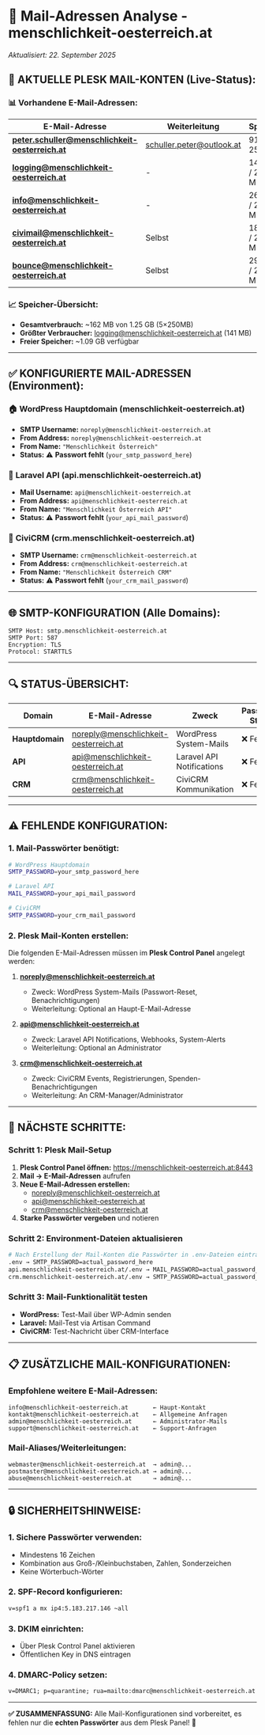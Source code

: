 # 📧 Mail-Adressen Analyse - menschlichkeit-oesterreich.at

_Aktualisiert: 22. September 2025_

## 🎯 **AKTUELLE PLESK MAIL-KONTEN (Live-Status):**

### 📊 **Vorhandene E-Mail-Adressen:**

| E-Mail-Adresse                                   | Weiterleitung             | Speicher         | Zweck                   | Status   |
| ------------------------------------------------ | ------------------------- | ---------------- | ----------------------- | -------- |
| **peter.schuller@menschlichkeit-oesterreich.at** | schuller.peter@outlook.at | 913 KB / 250 MB  | Administrator/Owner     | ✅ Aktiv |
| **logging@menschlichkeit-oesterreich.at**        | -                         | 141 MB / 250 MB  | System Logging          | ✅ Aktiv |
| **info@menschlichkeit-oesterreich.at**           | -                         | 26.4 KB / 250 MB | Allgemeine Anfragen     | ✅ Aktiv |
| **civimail@menschlichkeit-oesterreich.at**       | Selbst                    | 18.1 KB / 250 MB | CiviCRM Mail-Versand    | ✅ Aktiv |
| **bounce@menschlichkeit-oesterreich.at**         | Selbst                    | 29.1 KB / 250 MB | CiviCRM Bounce-Handling | ✅ Aktiv |

### 📈 **Speicher-Übersicht:**

- **Gesamtverbrauch:** ~162 MB von 1.25 GB (5×250MB)
- **Größter Verbraucher:** logging@menschlichkeit-oesterreich.at (141 MB)
- **Freier Speicher:** ~1.09 GB verfügbar

---

## ✅ **KONFIGURIERTE MAIL-ADRESSEN (Environment):**

### 🏠 **WordPress Hauptdomain** (menschlichkeit-oesterreich.at)

- **SMTP Username:** `noreply@menschlichkeit-oesterreich.at`
- **From Address:** `noreply@menschlichkeit-oesterreich.at`
- **From Name:** `"Menschlichkeit Österreich"`
- **Status:** ⚠️ **Passwort fehlt** (`your_smtp_password_here`)

### 🔧 **Laravel API** (api.menschlichkeit-oesterreich.at)

- **Mail Username:** `api@menschlichkeit-oesterreich.at`
- **From Address:** `api@menschlichkeit-oesterreich.at`
- **From Name:** `"Menschlichkeit Österreich API"`
- **Status:** ⚠️ **Passwort fehlt** (`your_api_mail_password`)

### 👥 **CiviCRM** (crm.menschlichkeit-oesterreich.at)

- **SMTP Username:** `crm@menschlichkeit-oesterreich.at`
- **From Address:** `crm@menschlichkeit-oesterreich.at`
- **From Name:** `"Menschlichkeit Österreich CRM"`
- **Status:** ⚠️ **Passwort fehlt** (`your_crm_mail_password`)

---

## 🌐 **SMTP-KONFIGURATION (Alle Domains):**

```
SMTP Host: smtp.menschlichkeit-oesterreich.at
SMTP Port: 587
Encryption: TLS
Protocol: STARTTLS
```

---

## 🔍 **STATUS-ÜBERSICHT:**

| Domain          | E-Mail-Adresse                        | Zweck                     | Passwort-Status |
| --------------- | ------------------------------------- | ------------------------- | --------------- |
| **Hauptdomain** | noreply@menschlichkeit-oesterreich.at | WordPress System-Mails    | ❌ Fehlt        |
| **API**         | api@menschlichkeit-oesterreich.at     | Laravel API Notifications | ❌ Fehlt        |
| **CRM**         | crm@menschlichkeit-oesterreich.at     | CiviCRM Kommunikation     | ❌ Fehlt        |

---

## ⚠️ **FEHLENDE KONFIGURATION:**

### **1. Mail-Passwörter benötigt:**

```bash
# WordPress Hauptdomain
SMTP_PASSWORD=your_smtp_password_here

# Laravel API
MAIL_PASSWORD=your_api_mail_password

# CiviCRM
SMTP_PASSWORD=your_crm_mail_password
```

### **2. Plesk Mail-Konten erstellen:**

Die folgenden E-Mail-Adressen müssen im **Plesk Control Panel** angelegt werden:

1. **noreply@menschlichkeit-oesterreich.at**
   - Zweck: WordPress System-Mails (Passwort-Reset, Benachrichtigungen)
   - Weiterleitung: Optional an Haupt-E-Mail-Adresse

2. **api@menschlichkeit-oesterreich.at**
   - Zweck: Laravel API Notifications, Webhooks, System-Alerts
   - Weiterleitung: Optional an Administrator

3. **crm@menschlichkeit-oesterreich.at**
   - Zweck: CiviCRM Events, Registrierungen, Spenden-Benachrichtigungen
   - Weiterleitung: An CRM-Manager/Administrator

---

## 🎯 **NÄCHSTE SCHRITTE:**

### **Schritt 1: Plesk Mail-Setup**

1. **Plesk Control Panel öffnen:** https://menschlichkeit-oesterreich.at:8443
2. **Mail → E-Mail-Adressen** aufrufen
3. **Neue E-Mail-Adressen erstellen:**
   - noreply@menschlichkeit-oesterreich.at
   - api@menschlichkeit-oesterreich.at
   - crm@menschlichkeit-oesterreich.at
4. **Starke Passwörter vergeben** und notieren

### **Schritt 2: Environment-Dateien aktualisieren**

```bash
# Nach Erstellung der Mail-Konten die Passwörter in .env-Dateien eintragen:
.env → SMTP_PASSWORD=actual_password_here
api.menschlichkeit-oesterreich.at/.env → MAIL_PASSWORD=actual_password_here
crm.menschlichkeit-oesterreich.at/.env → SMTP_PASSWORD=actual_password_here
```

### **Schritt 3: Mail-Funktionalität testen**

- **WordPress:** Test-Mail über WP-Admin senden
- **Laravel:** Mail-Test via Artisan Command
- **CiviCRM:** Test-Nachricht über CRM-Interface

---

## 📋 **ZUSÄTZLICHE MAIL-KONFIGURATIONEN:**

### **Empfohlene weitere E-Mail-Adressen:**

```
info@menschlichkeit-oesterreich.at       ← Haupt-Kontakt
kontakt@menschlichkeit-oesterreich.at    ← Allgemeine Anfragen
admin@menschlichkeit-oesterreich.at      ← Administrator-Mails
support@menschlichkeit-oesterreich.at    ← Support-Anfragen
```

### **Mail-Aliases/Weiterleitungen:**

```
webmaster@menschlichkeit-oesterreich.at  → admin@...
postmaster@menschlichkeit-oesterreich.at → admin@...
abuse@menschlichkeit-oesterreich.at      → admin@...
```

---

## 🔒 **SICHERHEITSHINWEISE:**

### **1. Sichere Passwörter verwenden:**

- Mindestens 16 Zeichen
- Kombination aus Groß-/Kleinbuchstaben, Zahlen, Sonderzeichen
- Keine Wörterbuch-Wörter

### **2. SPF-Record konfigurieren:**

```txt
v=spf1 a mx ip4:5.183.217.146 ~all
```

### **3. DKIM einrichten:**

- Über Plesk Control Panel aktivieren
- Öffentlichen Key in DNS eintragen

### **4. DMARC-Policy setzen:**

```txt
v=DMARC1; p=quarantine; rua=mailto:dmarc@menschlichkeit-oesterreich.at
```

---

**✅ ZUSAMMENFASSUNG:** Alle Mail-Konfigurationen sind vorbereitet, es fehlen nur die **echten Passwörter** aus dem Plesk Panel! 📧

